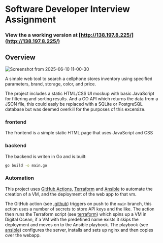 # Software Developer Interview Assignment

### View the a working version at [http://138.197.8.225/](http://138.197.8.225/)

## Overview

![Screenshot from 2025-06-10 11-00-30](https://github.com/user-attachments/assets/87e0fe49-9bed-4611-aee1-5d70de1ff51b)

A simple web tool to search a cellphone stores inventory using specified parameters, brand, storage, color, and price.

The project includes a static HTML/CSS UI mockup with basic JavaScript for filtering and sorting results. And a GO API which returns the data from a JSON file, this could easly be replaced with a SQLite or PostgreSQL database but was deemed overkill for the purposes of this excersize.

### frontend

The frontend is a simple static HTML page that uses JavaScript and CSS

### backend

The backend is writen in Go and is built:

```bash
go build -o main.go
```

### Automation

This project uses [GitHub Actions](https://github.com/features/actions), [Terraform](https://developer.hashicorp.com/terraform) and [Ansible](https://www.redhat.com/en/ansible-collaborative) to automate the creation of a VM, and the deployment of the web app to that vm.

The GitHub action (see [.github](/.github)) triggers on push to the `main` branch, this action uses a number of secrets to store API keys and the like. The action then runs the Terraform script (see [terraform](/terraform)) which spins up a VM in Digital Ocean, if a VM with the predefined name exists it skips the deployment and moves on to the Ansible playbook. The playbook (see [ansible](/ansible)) configures the server, installs and sets up nginx and then copies over the webapp.
